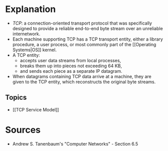 # Explanation
- *TCP*: a connection-oriented transport protocol that was specifically designed to provide a reliable end-to-end byte stream over an unreliable internetwork.
- Each machine supporting TCP has a TCP transport entity, either a library procedure, a user process, or most commonly part of the [[Operating Systems|OS]] kernel.
- A TCP entity:
	- accepts user data streams from local processes,
	- breaks them up into pieces not exceeding 64 KB,
	- and sends each piece as a separate IP datagram.
- When datagrams containing TCP data arrive at a machine, they are given to the TCP entity, which reconstructs the original byte streams.

## Topics
- [[TCP Service Model]]

# Sources
- Andrew S. Tanenbaum's "Computer Networks" - Section 6.5

